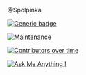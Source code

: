 @Spolpinka

[![Generic badge](https://img.shields.io/badge/<SUBJECT>-<STATUS>-<COLOR>.svg)](https://shields.io/)

[![Maintenance](https://img.shields.io/badge/maintainer-theMaintainer-blue)](https://github.com/Spolpinka/OutputExcel)

[![Contributors over time](https://contributor-graph-api.apiseven.com/contributors-svg?chart=contributorOverTime&repo=Spolpinka)](https://www.apiseven.com/en/contributor-graph?chart=contributorOverTime&repo=Spolpinka)


[![Ask Me Anything !](https://img.shields.io/badge/Ask%20me-anything-1abc9c.svg)](https://GitHub.com/Naereen/ama)

<!---
Spolpinka/Spolpinka is a ✨ special ✨ repository because its `README.md` (this file) appears on your GitHub profile.
You can click the Preview link to take a look at your changes.
--->
